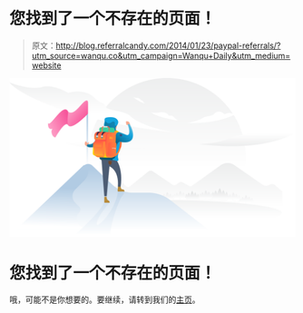 # 您找到了一个不存在的页面！

> 原文：<http://blog.referralcandy.com/2014/01/23/paypal-referrals/?utm_source=wanqu.co&utm_campaign=Wanqu+Daily&utm_medium=website>

![Mountain climber looking into the distance](img/2709900c464b2aadfe8a731390e4883c.png)

# 您找到了一个不存在的页面！

哦，可能不是你想要的。要继续，请转到我们的[主页](/)。